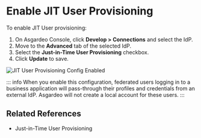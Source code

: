 # Enable JIT User Provisioning

To enable JIT User provisioning:

1. On Asgardeo Console, click **Develop > Connections** and select the IdP.
2. Move to the **Advanced** tab of the selected IdP.
3. Select the **Just-in-Time User Provisioning** checkbox.
4. Click **Update** to save.

<img :src="$withBase('/assets/img/guides/jit-provisioning/jit-enabled.png')" alt="JIT User Provisioning Config Enabled">

::: info
When you enable this configuration, federated users logging in to a business application will pass-through
their profiles and credentials from an external IdP. Asgardeo will not create a local account for these users.
:::

## Related References

- <a :href="$withBase('/references/idp-settings/just-in-time-provisioning/')">Just-in-Time User Provisioning</a>